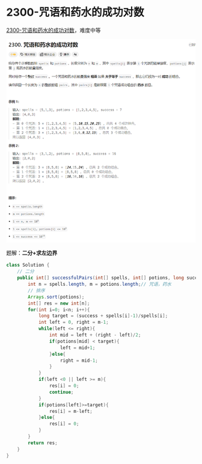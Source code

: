 # 2300-咒语和药水的成功对数

[2300-咒语和药水的成功对数](https://leetcode.cn/problems/successful-pairs-of-spells-and-potions/description/?envType=daily-question&envId=2023-11-10)，难度中等

![image-20231110165841282](https://raw.githubusercontent.com/lqyspace/mypic/master/PicBed/202311101658478.png)

题解：**二分+求左边界**

```java
class Solution {
    // 二分
    public int[] successfulPairs(int[] spells, int[] potions, long success) {
        int n = spells.length, m = potions.length;// 咒语，药水
        // 排序
        Arrays.sort(potions);
        int[] res = new int[n];
        for(int i=0; i<n; i++){
            long target = (success + spells[i]-1)/spells[i];
            int left = 0, right = m-1;
            while(left <= right){
                int mid = left + (right - left)/2;
                if(potions[mid] < target){
                    left = mid+1;
                }else{
                    right = mid-1;
                }
            }
            if(left <0 || left >= m){
                res[i] = 0;
                continue;
            }
            if(potions[left]>=target){
                res[i] = m-left;
            }else{
                res[i] = 0;
            }            
        }
        return res;
    }
}
```